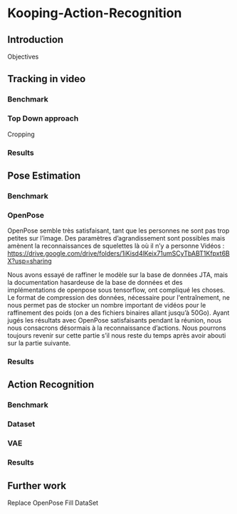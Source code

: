 # Kooping-Action-Recognition

## Introduction

Objectives

## Tracking in video

### Benchmark
### Top Down approach
Cropping
### Results

## Pose Estimation

### Benchmark
### OpenPose
OpenPose semble très satisfaisant, tant que les personnes ne sont pas trop petites sur l’image. Des paramètres d’agrandissement sont possibles mais amènent la reconnaissances de squelettes là où il n’y a personne
Vidéos : https://drive.google.com/drive/folders/1iKisd4lKeix71umSCyTbABT1Kfpxt6BX?usp=sharing 

Nous avons essayé de raffiner le modèle sur la base de données JTA, mais la documentation hasardeuse de la base de données et des implémentations de openpose sous tensorflow, ont compliqué les choses.
Le format de compression des données, nécessaire pour l'entraînement, ne nous permet pas de stocker un nombre important de vidéos pour le raffinement des poids (on a des fichiers binaires allant jusqu’à 50Go). Ayant jugés les résultats avec OpenPose satisfaisants pendant la réunion, nous nous consacrons désormais à la reconnaissance d’actions. Nous pourrons toujours revenir sur cette partie s’il nous reste du temps après avoir abouti sur la partie suivante.

### Results


## Action Recognition

### Benchmark
### Dataset
### VAE
### Results


## Further work

Replace OpenPose
Fill DataSet
